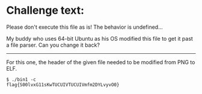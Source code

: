 # Challenge text:

Please don't execute this file as is! The behavior is undefined...

My buddy who uses 64-bit Ubuntu as his OS modified this file to get it past a file parser. Can you change it back?

---

For this one, the header of the given file needed to be modified from PNG to ELF.


```console
$ ./bin1 -c
flag{S00lvxG11sKwTUCUIVTUCUIVmfm2DYLvyvO0}

```
